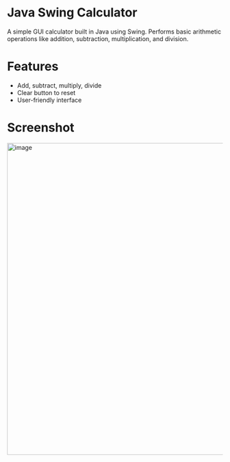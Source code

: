 # Java Swing Calculator
A simple GUI calculator built in Java using Swing. Performs basic arithmetic operations like addition, subtraction, multiplication, and division.

# Features
- Add, subtract, multiply, divide
- Clear button to reset
- User-friendly interface

# Screenshot
<img width="558" height="729" alt="image" src="https://github.com/user-attachments/assets/700fba3a-ee0a-4eb1-8397-a62fcb1715a3" />

